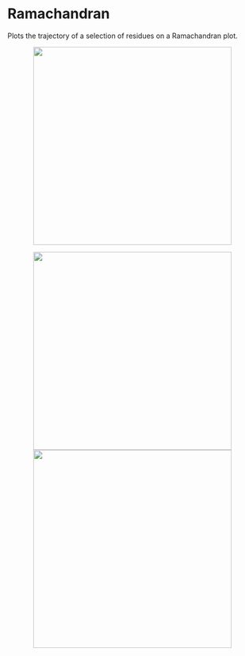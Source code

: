 # Ramachandran
Plots the trajectory of a selection of residues on a Ramachandran plot.

<p align="center">
  <img width="400" src="images/many.gif">
</p>

<p align="center">
  <img width="400" src="images/many.gif">
  <img width="400" src="images/many.gif">
</p>


